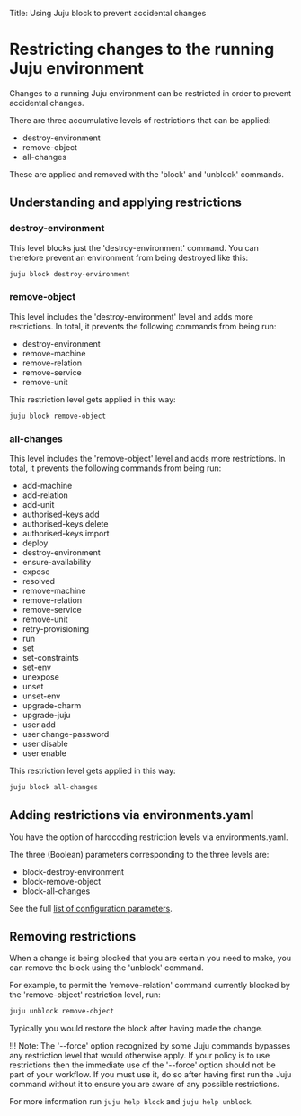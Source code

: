 Title: Using Juju block to prevent accidental changes

# Restricting changes to the running Juju environment

Changes to a running Juju environment can be restricted in order to prevent accidental
changes.

There are three accumulative levels of restrictions that can be applied:

- destroy-environment
- remove-object
- all-changes

These are applied and removed with the 'block' and 'unblock' commands.


## Understanding and applying restrictions

### destroy-environment

This level blocks just the 'destroy-environment' command. You can therefore
prevent an environment from being destroyed like this:

```bash
juju block destroy-environment
```

### remove-object

This level includes the 'destroy-environment' level and adds more restrictions.
In total, it prevents the following commands from being run:

- destroy-environment
- remove-machine
- remove-relation
- remove-service
- remove-unit

This restriction level gets applied in this way:

```bash
juju block remove-object
```

### all-changes

This level includes the 'remove-object' level and adds more restrictions. In
total, it prevents the following commands from being run:

- add-machine
- add-relation
- add-unit
- authorised-keys add
- authorised-keys delete
- authorised-keys import
- deploy
- destroy-environment
- ensure-availability
- expose
- resolved
- remove-machine
- remove-relation
- remove-service
- remove-unit
- retry-provisioning
- run
- set
- set-constraints
- set-env
- unexpose
- unset
- unset-env
- upgrade-charm
- upgrade-juju
- user add
- user change-password
- user disable
- user enable

This restriction level gets applied in this way:

```bash
juju block all-changes
```

## Adding restrictions via environments.yaml

You have the option of hardcoding restriction levels via environments.yaml.

The three (Boolean) parameters corresponding to the three levels are:

- block-destroy-environment
- block-remove-object
- block-all-changes

See the full
[list of configuration parameters](config-general.html#alphabetical-list-of-general-configuration-values).


## Removing restrictions

When a change is being blocked that you are certain you need to make, you can
remove the block using the 'unblock' command.

For example, to permit the 'remove-relation' command currently blocked by the
'remove-object' restriction level, run:

```bash
juju unblock remove-object
```

Typically you would restore the block after having made the change.

!!! Note: The '--force' option recognized by some Juju commands bypasses any
restriction level that would otherwise apply. If your policy is to use
restrictions then the immediate use of the '--force' option should not be part
of your workflow. If you must use it, do so after having first run the Juju
command without it to ensure you are aware of any possible restrictions.

For more information run ```juju help block``` and ```juju help unblock```.
